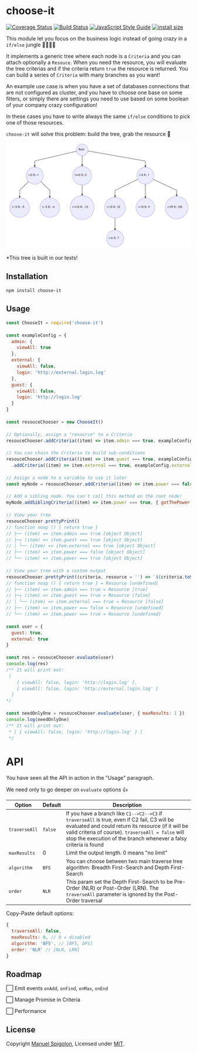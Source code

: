 # choose-it

[![Coverage Status](https://coveralls.io/repos/github/Eomm/choose-it/badge.svg?branch=master)](https://coveralls.io/github/Eomm/choose-it?branch=master)
[![Build Status](https://travis-ci.com/Eomm/choose-it.svg?branch=master)](https://travis-ci.com/Eomm/choose-it)
[![JavaScript Style Guide](https://img.shields.io/badge/code_style-standard-brightgreen.svg)](https://standardjs.com)
[![install size](https://packagephobia.now.sh/badge?p=choose-it)](https://packagephobia.now.sh/result?p=choose-it)

This module let you focus on the business logic instead of going crazy in a `if/else` jungle 🌴🐵🌴🌴

It implements a generic tree where each node is a `Criteria` and you can attach optionally a `Resouce`.
When you need the resource, you will evaluate the tree criterias and if the criteria return `true`
the resource is returned. You can build a series of `Criteria` with many branches as you want!

An example use case is when you have a set of databases connections that are not configured as cluster,
and you have to choose one base on some filters, or simply there are settings you need to use
based on some boolean of your company crazy configuration!

In these cases you have to write always the same `if/else` conditions to pick one of those resources.

`choose-it` will solve this problem: build the tree, grab the resource 🎉

![Generic Tree](./docs/tree.png)

*This tree is built in our tests!


## Installation

```
npm install choose-it
```


## Usage

```js
const ChooseIt = require('choose-it')

const exampleConfig = {
  admin: {
    viewAll: true
  },
  external: {
    viewAll: false,
    login: 'http://external.login.log'
  },
  guest: {
    viewAll: false,
    login: 'http://login.log'
  }
}

const resouceChooser = new ChooseIt()

// Optionally, assign a "resource" to a Criteria
resouceChooser.addCriteria((item) => item.admin === true, exampleConfig.admin)

// You can chain the Criteria to build sub-conditions
resouceChooser.addCriteria((item) => item.guest === true, exampleConfig.guest)
  .addCriteria((item) => item.external === true, exampleConfig.external)

// Assign a node to a variable to use it later
const myNode = resouceChooser.addCriteria((item) => item.power === false, { noPower: true })

// Add a sibling node. You can't call this method on the root node!
myNode.addSiblingCriteria((item) => item.power === true, { gotThePower: true })

// View your tree
resouceChooser.prettyPrint()
// function noop () { return true }
// ├── (item) => item.admin === true [object Object]
// ├─┬ (item) => item.guest === true [object Object]
// │ └── (item) => item.external === true [object Object]
// ├── (item) => item.power === false [object Object]
// └── (item) => item.power === true [object Object]

// View your tree with a custom output
resouceChooser.prettyPrint((criteria, resource = '') => `${criteria.toString()} = Resource [${resource.viewAll}]`)
// function noop () { return true } = Resource [undefined]
// ├── (item) => item.admin === true = Resource [true]
// ├─┬ (item) => item.guest === true = Resource [false]
// │ └── (item) => item.external === true = Resource [false]
// ├── (item) => item.power === false = Resource [undefined]
// └── (item) => item.power === true = Resource [undefined]

const user = {
  guest: true,
  external: true
}

const res = resouceChooser.evaluate(user)
console.log(res)
/** It will print out:
 [
    { viewAll: false, login: 'http://login.log' },
    { viewAll: false, login: 'http://external.login.log' }
  ]
*/

const needOnlyOne = resouceChooser.evaluate(user, { maxResults: 1 })
console.log(needOnlyOne)
/** It will print out:
 * [ { viewAll: false, login: 'http://login.log' } ]
 */

```


# API

You have seen all the API in action in the "Usage" paragraph.

We need only to go deeper on `evaluate` options 👍

| Option | Default | Description |
|--------|---------|-------------|
| `traverseAll` | `false` | If you have a branch like `C1-->C2-->C3` if `traverseAll` is true, even if C2 fail, C3 will be evaluated and could return its resource (if it will be valid criteria of course). `traverseAll = false` will stop the execution of the branch whenever a falsy criteria is found |
| `maxResults` | 0 | Limit the output length. 0 means "no limit" |
| `algorithm` | `BFS` | You can choose between two main traverse tree algorithm: Breadth First-Search and Depth First-Search |
| `order` | `NLR` | This param set the Depth First-Search to be Pre-Order (NLR) or Post-Order (LRN). The `traverseAll` parameter is ignored by the Post-Order traversal |

Copy-Paste default options:

```js
{
  traverseAll: false,
  maxResults: 0, // 0 = disabled
  algorithm: 'BFS', // [BFS, DFS]
  order: 'NLR' // [NLR, LRN]
}
```


## Roadmap

⬜ Emit events `onAdd`, `onFind`, `onMax`, `onEnd`

⬜ Manage Promise in Criteria

⬜ Performance


## License

Copyright [Manuel Spigolon](https://github.com/Eomm), Licensed under [MIT](./LICENSE).
